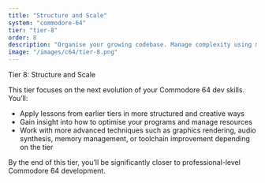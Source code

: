 ```yaml
---
title: "Structure and Scale"
system: "commodore-64"
tier: "tier-8"
order: 8
description: "Organise your growing codebase. Manage complexity using modular assembly and macros."
image: "/images/c64/tier-8.png"
---
```


Tier 8: Structure and Scale

This tier focuses on the next evolution of your Commodore 64 dev skills.
You’ll:
- Apply lessons from earlier tiers in more structured and creative ways
- Gain insight into how to optimise your programs and manage resources
- Work with more advanced techniques such as graphics rendering, audio synthesis,
  memory management, or toolchain improvement depending on the tier

By the end of this tier, you’ll be significantly closer to professional-level Commodore 64 development.
